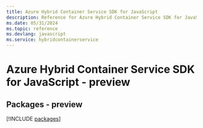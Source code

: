 ```yaml
---
title: Azure Hybrid Container Service SDK for JavaScript
description: Reference for Azure Hybrid Container Service SDK for JavaScript
ms.date: 05/31/2024
ms.topic: reference
ms.devlang: javascript
ms.service: hybridcontainerservice
---
```

# Azure Hybrid Container Service SDK for JavaScript - preview
## Packages - preview
[!INCLUDE [packages](hybrid-container-service-index.md)]